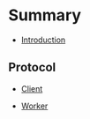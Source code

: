 # Summary

* [Introduction](README.md)

## Protocol

* [Client](./client/protocol.md)

* [Worker](./worker/protocol.md)

